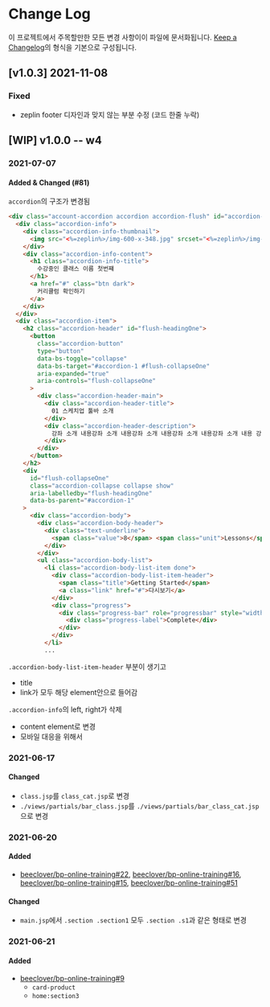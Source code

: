 # Change Log

이 프로젝트에서 주목할만한 모든 변경 사항이이 파일에 문서화됩니다.
[Keep a Changelog](https://keepachangelog.com/ko/1.0.0/)의 형식을 기본으로 구성됩니다.


## [v1.0.3] 2021-11-08

### Fixed

- zeplin footer 디자인과 맞지 않는 부분 수정 (코드 한줄 누락)

## [WIP] v1.0.0 -- w4

### 2021-07-07

#### Added & Changed (#81)
`accordion`의 구조가 변경됨

```html
<div class="account-accordion accordion accordion-flush" id="accordion-1">
  <div class="accordion-info">
    <div class="accordion-info-thumbnail">
      <img src="<%=zeplin%>/img-600-x-348.jpg" srcset="<%=zeplin%>/img-600-x-348@2x.jpg 2x, <%=zeplin%>/img-600-x-348@3x.jpg 3x">
    </div>
    <div class="accordion-info-content">
      <h1 class="accordion-info-title">
        수강중인 클래스 이름 첫번쨰 
      </h1>
      <a href="#" class="btn dark">
        커리큘럼 확인하기
      </a>
    </div>
  </div>
  <div class="accordion-item">
    <h2 class="accordion-header" id="flush-headingOne">
      <button
        class="accordion-button"
        type="button"
        data-bs-toggle="collapse"
        data-bs-target="#accordion-1 #flush-collapseOne"
        aria-expanded="true"
        aria-controls="flush-collapseOne"
      >
        <div class="accordion-header-main">
          <div class="accordion-header-title">
            01 스케치업 툴바 소개
          </div>
          <div class="accordion-header-description">
            강좌 소개 내용강좌 소개 내용강좌 소개 내용강좌 소개 내용강좌 소개 내용 강좌 소개 내용강좌 소개 내용
          </div>
        </div>
      </button>
    </h2>
    <div
      id="flush-collapseOne"
      class="accordion-collapse collapse show"
      aria-labelledby="flush-headingOne"
      data-bs-parent="#accordion-1"
    >
      <div class="accordion-body">
        <div class="accordion-body-header">
          <div class="text-underline">
            <span class="value">8</span> <span class="unit">Lessons</span>
          </div>
        </div>
        <ul class="accordion-body-list">
          <li class="accordion-body-list-item done">
            <div class="accordion-body-list-item-header">
              <span class="title">Getting Started</span>
              <a class="link" href="#">다시보기</a>
            </div>
            <div class="progress">
              <div class="progress-bar" role="progressbar" style="width: 100%" aria-valuenow="100" aria-valuemin="0" aria-valuemax="100">
                <div class="progress-label">Complete</div>
              </div>
            </div>
          </li>
          ...
```

`.accordion-body-list-item-header` 부분이 생기고 
- title
- link가 모두 해당 element안으로 들어감

`.accordion-info`의 left, right가 삭제
- content element로 변경
- 모바일 대응을 위해서

### 2021-06-17

#### Changed

- `class.jsp`를 `class_cat.jsp`로 변경
- `./views/partials/bar_class.jsp`를 `./views/partials/bar_class_cat.jsp`으로 변경

### 2021-06-20

#### Added

- [beeclover/bp-online-training#22](https://github.com/beeclover/bp-online-training/issues/22), [beeclover/bp-online-training#16](https://github.com/beeclover/bp-online-training/issues/16), [beeclover/bp-online-training#15](https://github.com/beeclover/bp-online-training/issues/15), [beeclover/bp-online-training#51](https://github.com/beeclover/bp-online-training/issues/51)

#### Changed

- `main.jsp`에서 `.section .section1` 모두 `.section .s1`과 같은 형태로 변경

### 2021-06-21

#### Added

- [beeclover/bp-online-training#9](https://github.com/beeclover/bp-online-training/issues/9)
  - `card-product`
  - `home:section3`
